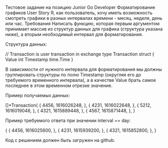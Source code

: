 Тестовое задание на позицию Junior Go Developer
Форматирование графиков
User Story
Я, как пользователь, хочу иметь возможность смотреть графики в разных интервалах времени - месяц. неделя, день или час.
Требования
Написать функцию, которая первым аргументом принимает массив из структур данных для графика (структура указана ниже), а вторым необходимый интервал для форматирования.

Структура данных:

// Transaction is user transaction in exchange
type Transaction struct {
	Value		int
	Timestamp     time.Time
}

В зависимости от нужного интервала для форматирования мы должны группировать структуры по полю Timestamp (округляя его до требуемого временного  интервала(, а в  качестве Value брать самое последнее в этом временном отрезке значение.

Пример получаемых данных:

[]*Transaction{
	{
		4456,
		1616026248,
	},
	{
		4231,
		1616022648,
	},
	{
		5212,
		1616019048,
	},
	{
		4321,
		1615889448,
	},
	{
		4567,
		1615871448,
	},
}


Пример требуемого ответа при значении interval == day:

{
	{
		4456,
		1616025600,
	},
	{
		4231,
		1615939200,
	},
	{
		4321,
		1615852800,
	},
}

Код с решением должен быть загружен на github.
